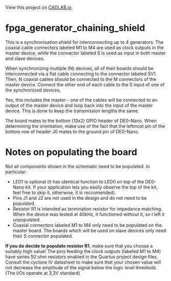View this project on [CADLAB.io](https://cadlab.io/project/2149). 

# fpga_generator_chaining_shield

This is a synchronisation shield for interconnecting up to 4 generators. The coaxial cable connectors labeled M1 to M4 are used as clock outputs in the master device, while the connector labeled S is used as input in both master and slave devices.

When synchronizing multiple (N) devices, all of their boards should be interconnected via a flat cable connecting to the connector labeled SV1. Then, N coaxial cables should be connected to the M connectors of the master device. Connect the other end of each cable to the S input of one of the synchronized devices.

Yes, this includes the master - one of the cables will be connected to an output of the master device and loop back into the input of the master device. This is done to keep the transmission lengths the same.

The board mates to the bottom (13x2) GPIO header of DE0-Nano. When determining the orientation, make use of the fact that the leftmost pin of the bottom row of header J0 mates to the ground pin of DE0-Nano.

# Notes on populating the board

Not all components shown in the schematic need to be populated. In particular:

* LED1 is optional (it has identical function to LED0 on top of the DE0-Nano kit. If your application lets you easily observe the top of the kit, feel free to skip it, otherwise, it is reccomended).
* Pins J1 and J2 are not used in the design and do not need to be populated.
* Resistor R1 is intended as termination resistor for impedance matching. When the device was tested at 40kHz, it functioned without it, so I left it unpopulated. 
* Coaxial connectors labeled M1 to M4 only need to be populated on the master board. The boards which will be used on slave devices only need their S connector populated.

**If you do decide to populate resistor R1**, make sure that you choose a suitably high value!  The pins feeding the clock outputs (labeled M1 to M4) have series 50 ohm resistors enabled in the Quartus project design files. Consult the cyclone IV datasheet to make sure that your chosen value will not decrease the amplitude of the signal below the logic level threshold. (The I/Os operate at 3,3V standard)



